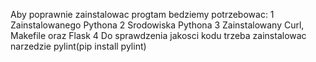 Aby poprawnie zainstalowac progtam bedziemy potrzebowac:
1 Zainstalowanego Pythona
2 Srodowiska Pythona
3 Zainstalowany Curl, Makefile oraz Flask
4 Do sprawdzenia jakosci kodu trzeba zainstalowac narzedzie pylint(pip install pylint)
